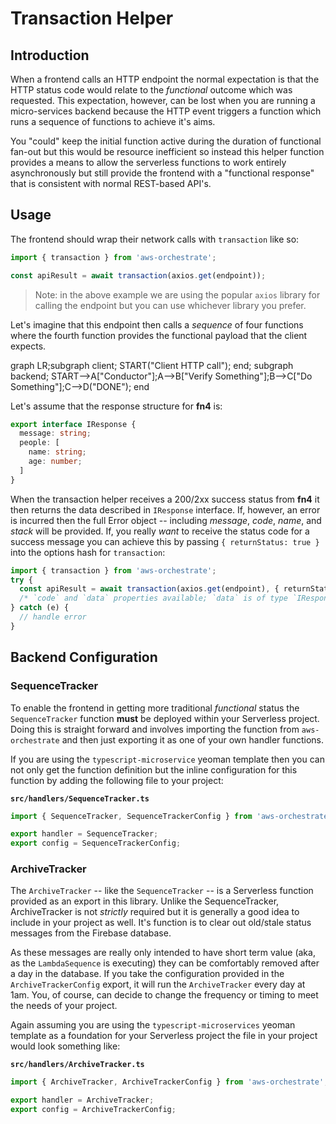 # Transaction Helper

## Introduction

When a frontend calls an HTTP endpoint the normal expectation is that the HTTP status code would relate to the _functional_ outcome which was requested. This expectation, however, can be lost when you are running a micro-services backend because the HTTP event triggers a function which runs a sequence of functions to achieve it's aims.

You "could" keep the initial function active during the duration of functional fan-out but this would be resource inefficient so instead this helper function provides a means to allow the serverless functions to work entirely asynchronously but still provide the frontend with a "functional response" that is consistent with normal REST-based API's.

## Usage

The frontend should wrap their network calls with `transaction` like so:

```typescript
import { transaction } from 'aws-orchestrate';

const apiResult = await transaction(axios.get(endpoint));
```

> Note: in the above example we are using the popular `axios` library for calling the endpoint but you can use whichever library you prefer.

Let's imagine that this endpoint then calls a _sequence_ of four functions where the fourth function provides the functional payload that the client expects.

<process-flow>graph LR;subgraph client; START("Client HTTP call"); end; subgraph backend; START-->A["Conductor"];A-->B["Verify Something"];B-->C["Do Something"];C-->D("DONE"); end</process-flow>

Let's assume that the response structure for **fn4** is:

```typescript
export interface IResponse {
  message: string;
  people: [
    name: string;
    age: number;
  ]
}
```

When the transaction helper receives a 200/2xx success status from **fn4** it then returns the data described in `IResponse` interface. If, however, an error is incurred then the full Error object -- including _message_, _code_, _name_, and _stack_ will be provided. If, you really _want_ to receive the status code for a success message you can achieve this by passing `{ returnStatus: true }` into the options hash for `transaction`:

```typescript
import { transaction } from 'aws-orchestrate';
try {
  const apiResult = await transaction(axios.get(endpoint), { returnStatus: true });
  /* `code` and `data` properties available; `data` is of type `IResponse` **/
} catch (e) {
  // handle error
}
```

## Backend Configuration

### SequenceTracker

To enable the frontend in getting more traditional _functional_ status the `SequenceTracker` function **must** be deployed within your Serverless project. Doing this is straight forward and involves importing the function from `aws-orchestrate` and then just exporting it as one of your own handler functions.

If you are using the `typescript-microservice` yeoman template then you can not only get the function definition but the inline configuration for this function by adding the following file to your project:

**`src/handlers/SequenceTracker.ts`**

```typescript
import { SequenceTracker, SequenceTrackerConfig } from 'aws-orchestrate';

export handler = SequenceTracker;
export config = SequenceTrackerConfig;
```

### ArchiveTracker

The `ArchiveTracker` -- like the `SequenceTracker` -- is a Serverless function provided as an export in this library. Unlike the SequenceTracker, ArchiveTracker is not _strictly_ required but it is generally a good idea to include in your project as well. It's function is to clear out old/stale status messages from the Firebase database.

As these messages are really only intended to have short term value (aka, as the `LambdaSequence` is executing) they can be comfortably removed after a day in the database. If you take the configuration provided in the `ArchiveTrackerConfig` export, it will run the `ArchiveTracker` every day at 1am. You, of course, can decide to change the frequency or timing to meet the needs of your project.

Again assuming you are using the `typescript-microservices` yeoman template as a foundation for your Serverless project the file in your project would look something like:

**`src/handlers/ArchiveTracker.ts`**

```typescript
import { ArchiveTracker, ArchiveTrackerConfig } from 'aws-orchestrate';

export handler = ArchiveTracker;
export config = ArchiveTrackerConfig;
```
